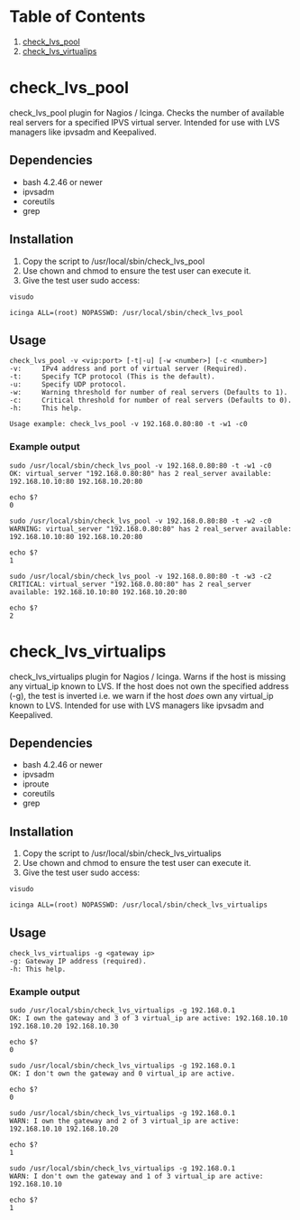 # Table of Contents
1. [check_lvs_pool](#check_lvs_pool)
2. [check_lvs_virtualips](#check_lvs_virtualips)


# check_lvs_pool
check_lvs_pool plugin for Nagios / Icinga. Checks the number of available real servers for a specified IPVS virtual server. Intended for use with LVS managers like ipvsadm and Keepalived.

## Dependencies
* bash 4.2.46 or newer
* ipvsadm
* coreutils
* grep

## Installation
1. Copy the script to /usr/local/sbin/check_lvs_pool
1. Use chown and chmod to ensure the test user can execute it.
1. Give the test user sudo access:
```
visudo 
```
```
icinga ALL=(root) NOPASSWD: /usr/local/sbin/check_lvs_pool
``` 

## Usage
```
check_lvs_pool -v <vip:port> [-t|-u] [-w <number>] [-c <number>]
-v:     IPv4 address and port of virtual server (Required).
-t:     Specify TCP protocol (This is the default).
-u:     Specify UDP protocol.
-w:     Warning threshold for number of real servers (Defaults to 1).
-c:     Critical threshold for number of real servers (Defaults to 0).
-h:     This help.

Usage example: check_lvs_pool -v 192.168.0.80:80 -t -w1 -c0
```

### Example output
```
sudo /usr/local/sbin/check_lvs_pool -v 192.168.0.80:80 -t -w1 -c0
OK: virtual_server "192.168.0.80:80" has 2 real_server available: 192.168.10.10:80 192.168.10.20:80

echo $?
0
```
```
sudo /usr/local/sbin/check_lvs_pool -v 192.168.0.80:80 -t -w2 -c0
WARNING: virtual_server "192.168.0.80:80" has 2 real_server available: 192.168.10.10:80 192.168.10.20:80

echo $?
1
```
```
sudo /usr/local/sbin/check_lvs_pool -v 192.168.0.80:80 -t -w3 -c2
CRITICAL: virtual_server "192.168.0.80:80" has 2 real_server available: 192.168.10.10:80 192.168.10.20:80

echo $?
2
```

# check_lvs_virtualips
check_lvs_virtualips plugin for Nagios / Icinga. Warns if the host is missing any virtual_ip known to LVS. If the host does not own the specified address (-g), the test is inverted i.e. we warn if the host *does* own any virtual_ip known to LVS. Intended for use with LVS managers like ipvsadm and Keepalived.

## Dependencies
* bash 4.2.46 or newer
* ipvsadm
* iproute
* coreutils
* grep

## Installation
1. Copy the script to /usr/local/sbin/check_lvs_virtualips
1. Use chown and chmod to ensure the test user can execute it.
1. Give the test user sudo access:
```
visudo 
```
```
icinga ALL=(root) NOPASSWD: /usr/local/sbin/check_lvs_virtualips
``` 

## Usage
```
check_lvs_virtualips -g <gateway ip>
-g:	Gateway IP address (required).
-h:	This help.
```

### Example output
```
sudo /usr/local/sbin/check_lvs_virtualips -g 192.168.0.1
OK: I own the gateway and 3 of 3 virtual_ip are active: 192.168.10.10 192.168.10.20 192.168.10.30

echo $?
0
```
```
sudo /usr/local/sbin/check_lvs_virtualips -g 192.168.0.1
OK: I don't own the gateway and 0 virtual_ip are active.

echo $?
0
```
```
sudo /usr/local/sbin/check_lvs_virtualips -g 192.168.0.1
WARN: I own the gateway and 2 of 3 virtual_ip are active: 192.168.10.10 192.168.10.20

echo $?
1
```
```
sudo /usr/local/sbin/check_lvs_virtualips -g 192.168.0.1
WARN: I don't own the gateway and 1 of 3 virtual_ip are active: 192.168.10.10

echo $?
1
```
